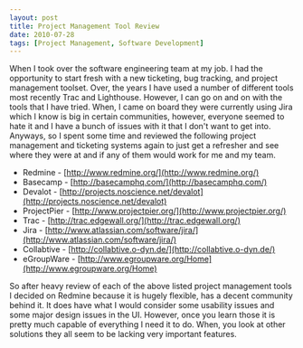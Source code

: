 ```yaml
---
layout: post
title: Project Management Tool Review
date: 2010-07-28
tags: [Project Management, Software Development]
---
```

When I took over the software engineering team at my job. I had the opportunity
to start fresh with a new ticketing, bug tracking, and project management
toolset. Over, the years I have used a number of different tools most recently
Trac and Lighthouse. However, I can go on and on with the tools that I have
tried. When, I came on board they were currently using Jira which I know is big
in certain communities, however, everyone seemed to hate it and I have a bunch
of issues with it that I don't want to get into. Anyways, so I spent some time
and reviewed the following project management and ticketing systems again to
just get a refresher and see where they were at and if any of them would work
for me and my team.

* Redmine - [http://www.redmine.org/](http://www.redmine.org/)
* Basecamp - [http://basecamphq.com/](http://basecamphq.com/)
* Devalot - [http://projects.noscience.net/devalot](http://projects.noscience.net/devalot)
* ProjectPier - [http://www.projectpier.org/](http://www.projectpier.org/)
* Trac - [http://trac.edgewall.org/](http://trac.edgewall.org/)
* Jira - [http://www.atlassian.com/software/jira/](http://www.atlassian.com/software/jira/)
* Collabtive - [http://collabtive.o-dyn.de/](http://collabtive.o-dyn.de/)
* eGroupWare - [http://www.egroupware.org/Home](http://www.egroupware.org/Home)

So after heavy review of each of the above listed project management tools I
decided on Redmine because it is hugely flexible, has a decent community behind
it. It does have what I would consider some usability issues and some major
design issues in the UI. However, once you learn those it is pretty much
capable of everything I need it to do. When, you look at other solutions they
all seem to be lacking very important features.

